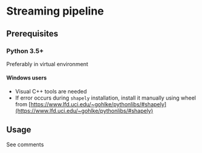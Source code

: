# Streaming pipeline

## Prerequisites

### Python 3.5+ <!-- 3.7+ :( -->
Preferably in virtual environment
#### Windows users
- Visual C++ tools are needed
- If error occurs during `shapely` installation, install it manually using wheel from [https://www.lfd.uci.edu/~gohlke/pythonlibs/#shapely](https://www.lfd.uci.edu/~gohlke/pythonlibs/#shapely)


## Usage
See comments